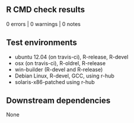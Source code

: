 ## R CMD check results

0 errors | 0 warnings | 0 notes

## Test environments

- ubuntu 12.04 (on travis-ci), R-release, R-devel    
- osx (on travis-ci), R-oldrel, R-release            
- win-builder (R-devel and R-release)
- Debian Linux, R-devel, GCC, using r-hub
- solaris-x86-patched using r-hub

## Downstream dependencies

None
